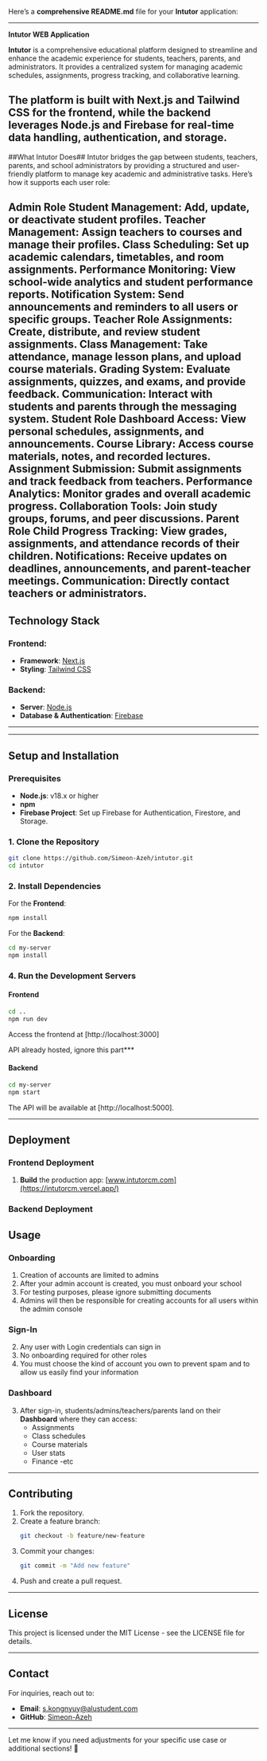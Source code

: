 Here’s a **comprehensive README.md** file for your **Intutor** application:

---

 **Intutor WEB Application** 

**Intutor** is a comprehensive educational platform designed to streamline and enhance the academic experience for students, teachers, parents, and administrators. It provides a centralized system for managing academic schedules, assignments, progress tracking, and collaborative learning.

The platform is built with Next.js and Tailwind CSS for the frontend, while the backend leverages Node.js and Firebase for real-time data handling, authentication, and storage.
---

##What Intutor Does##
Intutor bridges the gap between students, teachers, parents, and school administrators by providing a structured and user-friendly platform to manage key academic and administrative tasks. Here’s how it supports each user role:

Admin Role
Student Management: Add, update, or deactivate student profiles.
Teacher Management: Assign teachers to courses and manage their profiles.
Class Scheduling: Set up academic calendars, timetables, and room assignments.
Performance Monitoring: View school-wide analytics and student performance reports.
Notification System: Send announcements and reminders to all users or specific groups.
Teacher Role
Assignments: Create, distribute, and review student assignments.
Class Management: Take attendance, manage lesson plans, and upload course materials.
Grading System: Evaluate assignments, quizzes, and exams, and provide feedback.
Communication: Interact with students and parents through the messaging system.
Student Role
Dashboard Access: View personal schedules, assignments, and announcements.
Course Library: Access course materials, notes, and recorded lectures.
Assignment Submission: Submit assignments and track feedback from teachers.
Performance Analytics: Monitor grades and overall academic progress.
Collaboration Tools: Join study groups, forums, and peer discussions.
Parent Role
Child Progress Tracking: View grades, assignments, and attendance records of their children.
Notifications: Receive updates on deadlines, announcements, and parent-teacher meetings.
Communication: Directly contact teachers or administrators.
---

## **Technology Stack**
### **Frontend**:
- **Framework**: [Next.js](https://nextjs.org/)  
- **Styling**: [Tailwind CSS](https://tailwindcss.com/)

### **Backend**:
- **Server**: [Node.js](https://nodejs.org/)  
- **Database & Authentication**: [Firebase](https://firebase.google.com/)  

---


---

## **Setup and Installation**

### **Prerequisites**
- **Node.js**: v18.x or higher  
- **npm** 
- **Firebase Project**: Set up Firebase for Authentication, Firestore, and Storage.

### **1. Clone the Repository**
```bash
git clone https://github.com/Simeon-Azeh/intutor.git
cd intutor
```

### **2. Install Dependencies**
For the **Frontend**:
```bash
npm install
```

For the **Backend**:
```bash
cd my-server
npm install
```


### **4. Run the Development Servers**
#### **Frontend**
```bash
cd ..
npm run dev
```
Access the frontend at [http://localhost:3000]

API already hosted, ignore this part***

#### **Backend**
```bash
cd my-server
npm start
```
The API will be available at [http://localhost:5000].

---

## **Deployment**

### **Frontend Deployment**
1. **Build** the production app:
[www.intutorcm.com](https://intutorcm.vercel.app/)

### **Backend Deployment**


## **Usage**

### **Onboarding**
1. Creation of accounts are limited to admins
2. After your admin account is created, you must onboard your school
3. For testing purposes, please ignore submitting documents
4. Admins will then be responsible for creating accounts for all users within the admim console  

### **Sign-In**
2. Any user with Login credentials can sign in 
3. No onboarding required for other roles
4. You must choose the kind of account you own to prevent spam and to allow us easily find your information 
### **Dashboard**
3. After sign-in, students/admins/teachers/parents land on their **Dashboard** where they can access:
   - Assignments
   - Class schedules
   - Course materials  
   - User stats
   - Finance 
   -etc

---

## **Contributing**
1. Fork the repository.  
2. Create a feature branch:
   ```bash
   git checkout -b feature/new-feature
   ```
3. Commit your changes:
   ```bash
   git commit -m "Add new feature"
   ```
4. Push and create a pull request.

---

## **License**
This project is licensed under the MIT License - see the LICENSE file for details.

---

## **Contact**
For inquiries, reach out to:
- **Email**: s.kongnyuy@alustudent.com  
- **GitHub**: [Simeon-Azeh](https://github.com/Simeon-Azeh)

--- 

Let me know if you need adjustments for your specific use case or additional sections! 🚀